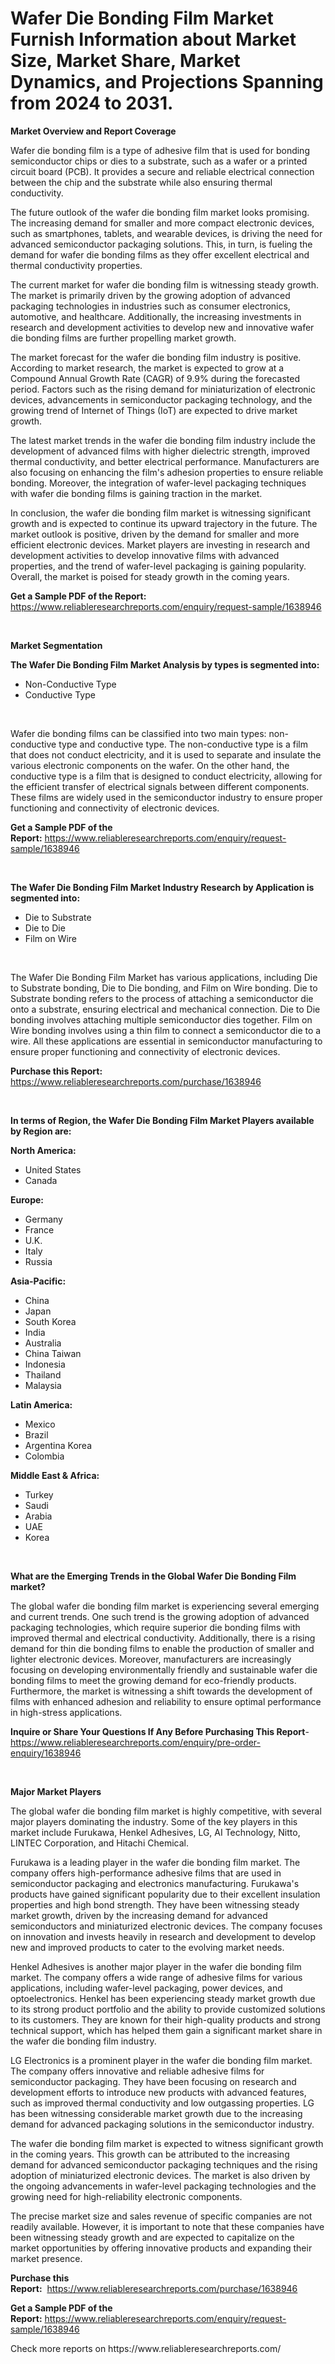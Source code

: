 <p><h1>Wafer Die Bonding Film Market Furnish Information about Market Size, Market Share, Market Dynamics, and Projections Spanning from 2024 to 2031.</h1></p><p><strong>Market Overview and Report Coverage</strong></p>
<p><p>Wafer die bonding film is a type of adhesive film that is used for bonding semiconductor chips or dies to a substrate, such as a wafer or a printed circuit board (PCB). It provides a secure and reliable electrical connection between the chip and the substrate while also ensuring thermal conductivity.</p><p>The future outlook of the wafer die bonding film market looks promising. The increasing demand for smaller and more compact electronic devices, such as smartphones, tablets, and wearable devices, is driving the need for advanced semiconductor packaging solutions. This, in turn, is fueling the demand for wafer die bonding films as they offer excellent electrical and thermal conductivity properties.</p><p>The current market for wafer die bonding film is witnessing steady growth. The market is primarily driven by the growing adoption of advanced packaging technologies in industries such as consumer electronics, automotive, and healthcare. Additionally, the increasing investments in research and development activities to develop new and innovative wafer die bonding films are further propelling market growth.</p><p>The market forecast for the wafer die bonding film industry is positive. According to market research, the market is expected to grow at a Compound Annual Growth Rate (CAGR) of 9.9% during the forecasted period. Factors such as the rising demand for miniaturization of electronic devices, advancements in semiconductor packaging technology, and the growing trend of Internet of Things (IoT) are expected to drive market growth.</p><p>The latest market trends in the wafer die bonding film industry include the development of advanced films with higher dielectric strength, improved thermal conductivity, and better electrical performance. Manufacturers are also focusing on enhancing the film's adhesion properties to ensure reliable bonding. Moreover, the integration of wafer-level packaging techniques with wafer die bonding films is gaining traction in the market.</p><p>In conclusion, the wafer die bonding film market is witnessing significant growth and is expected to continue its upward trajectory in the future. The market outlook is positive, driven by the demand for smaller and more efficient electronic devices. Market players are investing in research and development activities to develop innovative films with advanced properties, and the trend of wafer-level packaging is gaining popularity. Overall, the market is poised for steady growth in the coming years.</p></p>
<p><strong>Get a Sample PDF of the Report:</strong> <a href="https://www.reliableresearchreports.com/enquiry/request-sample/1638946">https://www.reliableresearchreports.com/enquiry/request-sample/1638946</a></p>
<p>&nbsp;</p>
<p><strong>Market Segmentation</strong></p>
<p><strong>The Wafer Die Bonding Film Market Analysis by types is segmented into:</strong></p>
<p><ul><li>Non-Conductive Type</li><li>Conductive Type</li></ul></p>
<p>&nbsp;</p>
<p><p>Wafer die bonding films can be classified into two main types: non-conductive type and conductive type. The non-conductive type is a film that does not conduct electricity, and it is used to separate and insulate the various electronic components on the wafer. On the other hand, the conductive type is a film that is designed to conduct electricity, allowing for the efficient transfer of electrical signals between different components. These films are widely used in the semiconductor industry to ensure proper functioning and connectivity of electronic devices.</p></p>
<p><strong>Get a Sample PDF of the Report:</strong>&nbsp;<a href="https://www.reliableresearchreports.com/enquiry/request-sample/1638946">https://www.reliableresearchreports.com/enquiry/request-sample/1638946</a></p>
<p>&nbsp;</p>
<p><strong>The Wafer Die Bonding Film Market Industry Research by Application is segmented into:</strong></p>
<p><ul><li>Die to Substrate</li><li>Die to Die</li><li>Film on Wire</li></ul></p>
<p>&nbsp;</p>
<p><p>The Wafer Die Bonding Film Market has various applications, including Die to Substrate bonding, Die to Die bonding, and Film on Wire bonding. Die to Substrate bonding refers to the process of attaching a semiconductor die onto a substrate, ensuring electrical and mechanical connection. Die to Die bonding involves attaching multiple semiconductor dies together. Film on Wire bonding involves using a thin film to connect a semiconductor die to a wire. All these applications are essential in semiconductor manufacturing to ensure proper functioning and connectivity of electronic devices.</p></p>
<p><strong>Purchase this Report:</strong>&nbsp; <a href="https://www.reliableresearchreports.com/purchase/1638946">https://www.reliableresearchreports.com/purchase/1638946</a></p>
<p>&nbsp;</p>
<p><strong>In terms of Region, the Wafer Die Bonding Film Market Players available by Region are:</strong></p>
<p>
    <p> <strong> North America: </strong>
        <ul>
            <li>United States</li>
            <li>Canada</li>
        </ul>
        </p> 
    <p> <strong> Europe: </strong>
        <ul>
            <li>Germany</li>
            <li>France</li>
            <li>U.K.</li>
            <li>Italy</li>
            <li>Russia</li>
        </ul>
        </p> 
    <p> <strong> Asia-Pacific: </strong>
        <ul>
            <li>China</li>
            <li>Japan</li>
            <li>South Korea</li>
            <li>India</li>
            <li>Australia</li>
            <li>China Taiwan</li>
            <li>Indonesia</li>
            <li>Thailand</li>
            <li>Malaysia</li>
        </ul>
        </p> 
    <p> <strong> Latin America: </strong>
        <ul>
            <li>Mexico</li>
            <li>Brazil</li>
            <li>Argentina Korea</li>
            <li>Colombia</li>
        </ul>
        </p> 
    <p> <strong> Middle East & Africa: </strong>
        <ul>
            <li>Turkey</li>
            <li>Saudi</li>
            <li>Arabia</li>
            <li>UAE</li>
            <li>Korea</li>
        </ul>
    </p>
    </p>
<p>&nbsp;</p>
<p><strong>What are the Emerging Trends in the Global Wafer Die Bonding Film market?</strong></p>
<p><p>The global wafer die bonding film market is experiencing several emerging and current trends. One such trend is the growing adoption of advanced packaging technologies, which require superior die bonding films with improved thermal and electrical conductivity. Additionally, there is a rising demand for thin die bonding films to enable the production of smaller and lighter electronic devices. Moreover, manufacturers are increasingly focusing on developing environmentally friendly and sustainable wafer die bonding films to meet the growing demand for eco-friendly products. Furthermore, the market is witnessing a shift towards the development of films with enhanced adhesion and reliability to ensure optimal performance in high-stress applications.</p></p>
<p><strong>Inquire or Share Your Questions If Any Before Purchasing This Report</strong>- <a href="https://www.reliableresearchreports.com/enquiry/pre-order-enquiry/1638946">https://www.reliableresearchreports.com/enquiry/pre-order-enquiry/1638946</a></p>
<p>&nbsp;</p>
<p><strong>Major Market Players</strong></p>
<p><p>The global wafer die bonding film market is highly competitive, with several major players dominating the industry. Some of the key players in this market include Furukawa, Henkel Adhesives, LG, AI Technology, Nitto, LINTEC Corporation, and Hitachi Chemical.</p><p>Furukawa is a leading player in the wafer die bonding film market. The company offers high-performance adhesive films that are used in semiconductor packaging and electronics manufacturing. Furukawa's products have gained significant popularity due to their excellent insulation properties and high bond strength. They have been witnessing steady market growth, driven by the increasing demand for advanced semiconductors and miniaturized electronic devices. The company focuses on innovation and invests heavily in research and development to develop new and improved products to cater to the evolving market needs.</p><p>Henkel Adhesives is another major player in the wafer die bonding film market. The company offers a wide range of adhesive films for various applications, including wafer-level packaging, power devices, and optoelectronics. Henkel has been experiencing steady market growth due to its strong product portfolio and the ability to provide customized solutions to its customers. They are known for their high-quality products and strong technical support, which has helped them gain a significant market share in the wafer die bonding film industry.</p><p>LG Electronics is a prominent player in the wafer die bonding film market. The company offers innovative and reliable adhesive films for semiconductor packaging. They have been focusing on research and development efforts to introduce new products with advanced features, such as improved thermal conductivity and low outgassing properties. LG has been witnessing considerable market growth due to the increasing demand for advanced packaging solutions in the semiconductor industry.</p><p>The wafer die bonding film market is expected to witness significant growth in the coming years. This growth can be attributed to the increasing demand for advanced semiconductor packaging techniques and the rising adoption of miniaturized electronic devices. The market is also driven by the ongoing advancements in wafer-level packaging technologies and the growing need for high-reliability electronic components.</p><p>The precise market size and sales revenue of specific companies are not readily available. However, it is important to note that these companies have been witnessing steady growth and are expected to capitalize on the market opportunities by offering innovative products and expanding their market presence.</p></p>
<p><strong>Purchase this Report:</strong>&nbsp;&nbsp;<a href="https://www.reliableresearchreports.com/purchase/1638946">https://www.reliableresearchreports.com/purchase/1638946</a></p>
<p></p>
<p><strong>Get a Sample PDF of the Report:</strong>&nbsp;<a href="https://www.reliableresearchreports.com/enquiry/request-sample/1638946">https://www.reliableresearchreports.com/enquiry/request-sample/1638946</a></p>
<p>Check more reports on https://www.reliableresearchreports.com/</p>
